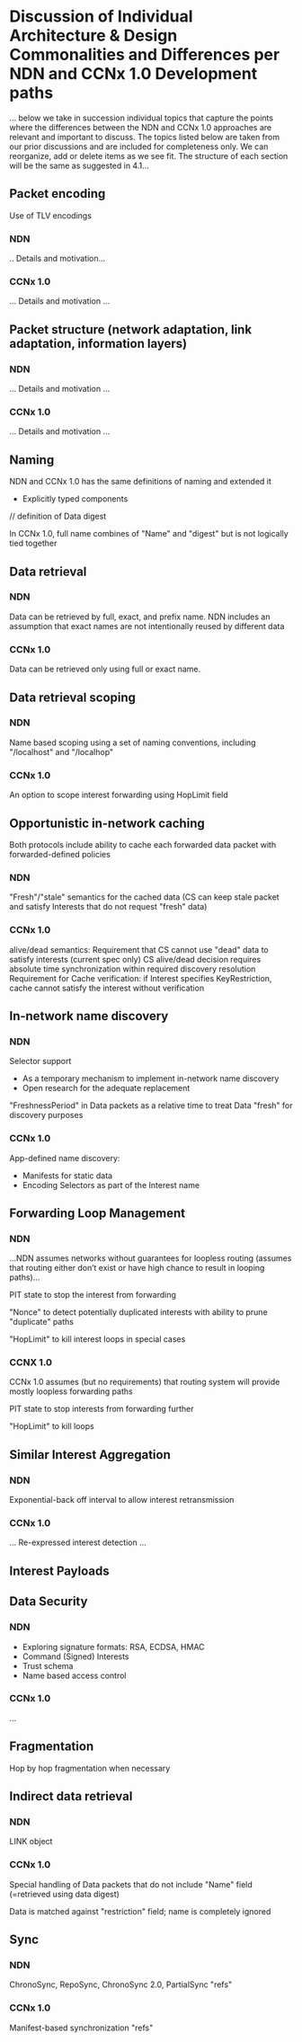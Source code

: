# Discussion of Individual Architecture & Design Commonalities and Differences per NDN and CCNx 1.0 Development paths

... below we take in succession individual topics that capture the points where the differences between the NDN and CCNx 1.0 approaches are relevant and important to discuss.  The topics listed below are taken from our prior discussions and are included for completeness only. We can reorganize, add or delete items as we see fit. The structure of each section will be the same as suggested in 4.1...

<!-- ################################################################### -->

## Packet encoding

Use of TLV encodings

### NDN

.. Details and motivation...

### 	CCNx 1.0

... Details and motivation ...

<!-- ################################################################### -->

## Packet structure (network adaptation, link adaptation, information layers)

### NDN
... Details and motivation ...
### CCNx 1.0
... Details and motivation ...

<!-- ################################################################### -->

## Naming

NDN and CCNx 1.0 has the same definitions of naming and extended it

+ Explicitly typed components

// definition of Data digest

In CCNx 1.0, full name combines of "Name" and "digest" but is not logically tied together

<!-- ################################################################### -->

## Data retrieval

### NDN

Data can be retrieved by full, exact, and prefix name.
NDN includes an assumption that exact names are not intentionally reused by different data

### CCNx 1.0

Data can be retrieved only using full or exact name.

<!-- ################################################################### -->

## Data retrieval scoping

### NDN

Name based scoping using a set of naming conventions, including "/localhost" and "/localhop"

### CCNx 1.0

An option to scope interest forwarding using HopLimit field

<!-- ################################################################### -->

## Opportunistic in-network caching

Both protocols include ability to cache each forwarded data packet with forwarded-defined policies

### NDN

"Fresh"/"stale" semantics for the cached data
(CS can keep stale packet and satisfy Interests that do not request "fresh" data)

### CCNx 1.0

alive/dead semantics: Requirement that CS cannot use "dead" data to satisfy interests
(current spec only) CS alive/dead decision requires absolute time synchronization within required discovery resolution
Requirement for Cache verification: if Interest specifies KeyRestriction, cache cannot satisfy the interest without verification

<!-- ################################################################### -->

## In-network name discovery
### NDN

Selector support

- As a temporary mechanism to implement in-network name discovery
- Open research for the adequate replacement

"FreshnessPeriod" in Data packets as a relative time to treat Data "fresh" for discovery purposes

### CCNx 1.0

App-defined name discovery:

- Manifests for static data
- Encoding Selectors as part of the Interest name

<!-- ################################################################### -->

## Forwarding Loop Management

### NDN

...NDN assumes networks without guarantees for loopless routing (assumes that routing either don’t exist or have high chance to result in looping paths)...

PIT state to stop the interest from forwarding

"Nonce" to detect potentially duplicated interests with ability to prune "duplicate" paths

"HopLimit" to kill interest loops in special cases

### CCNX 1.0

CCNx 1.0 assumes (but no requirements) that routing system will provide mostly loopless forwarding paths

PIT state to stop interests from forwarding further

"HopLimit" to kill loops

<!-- ################################################################### -->

## Similar Interest Aggregation

### NDN

Exponential-back off interval to allow interest retransmission

### CCNx 1.0

... Re-expressed interest detection ...

<!-- ################################################################### -->

## Interest Payloads

<!-- ################################################################### -->

## Data Security

### NDN

- Exploring signature formats: RSA, ECDSA, HMAC
- Command (Signed) Interests
- Trust schema
- Name based access control

### CCNx 1.0

...

<!-- ################################################################### -->

## Fragmentation

Hop by hop fragmentation when necessary

<!-- ################################################################### -->

## Indirect data retrieval

### NDN

LINK object

### CCNx 1.0

Special handling of Data packets that do not include "Name" field (=retrieved using data digest)

Data is matched against "restriction" field; name is completely ignored

<!-- ################################################################### -->

## 	Sync

### NDN

ChronoSync, RepoSync, ChronoSync 2.0, PartialSync "refs"

### CCNx 1.0

Manifest-based synchronization "refs"
